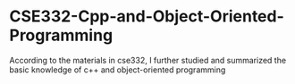 # CSE332-Cpp-and-Object-Oriented-Programming
According to the materials in cse332, I further studied and summarized the basic knowledge of c++ and object-oriented programming

